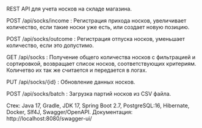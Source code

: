 REST API для учета носков на складе магазина.


POST /api/socks/income :
Регистрация прихода носков, увеличивает количество, если такие носки уже есть, 
или создает новую позицию.

POST /api/socks/outcome : 
Регистрация отпуска носков, уменьшает количество, если это допустимо.

GET /api/socks : 
Получение общего количества носков с фильтрацией и сортировкой, возвращает список носков, соответствующих критериям. Количетво их так же считается и передается в логах. 

PUT /api/socks/{id} : 
Обновление данных носков.

POST /api/socks/batch : 
Загрузка партий носков из CSV файла.

Стек: Java 17, Gradle, JDK 17, Spring Boot 2.7,  PostgreSQL:16, Hibernate, Docker, Slf4J, Swagger/OpenAPI.
Документация: http://localhost:8080/swagger-ui/
